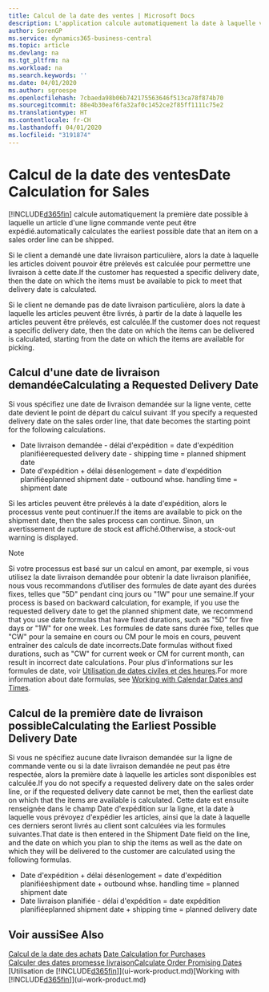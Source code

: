 ```yaml
---
title: Calcul de la date des ventes | Microsoft Docs
description: L'application calcule automatiquement la date à laquelle vous devez commander un article pour l'avoir en stock à une certaine date. Il s'agit de la date à laquelle des articles commandés à une date donnée devraient être disponibles pour le prélèvement.
author: SorenGP
ms.service: dynamics365-business-central
ms.topic: article
ms.devlang: na
ms.tgt_pltfrm: na
ms.workload: na
ms.search.keywords: ''
ms.date: 04/01/2020
ms.author: sgroespe
ms.openlocfilehash: 7cbaeda98b06b742175563646f513ca78f874b70
ms.sourcegitcommit: 88e4b30eaf6fa32af0c1452ce2f85ff1111c75e2
ms.translationtype: HT
ms.contentlocale: fr-CH
ms.lasthandoff: 04/01/2020
ms.locfileid: "3191874"
---
```

# <a name="date-calculation-for-sales"></a><span data-ttu-id="397be-104">Calcul de la date des ventes</span><span class="sxs-lookup"><span data-stu-id="397be-104">Date Calculation for Sales</span></span>
[!INCLUDE[d365fin](includes/d365fin_md.md)] <span data-ttu-id="397be-105">calcule automatiquement la première date possible à laquelle un article d'une ligne commande vente peut être expédié.</span><span class="sxs-lookup"><span data-stu-id="397be-105">automatically calculates the earliest possible date that an item on a sales order line can be shipped.</span></span>

<span data-ttu-id="397be-106">Si le client a demandé une date livraison particulière, alors la date à laquelle les articles doivent pouvoir être prélevés est calculée pour permettre une livraison à cette date.</span><span class="sxs-lookup"><span data-stu-id="397be-106">If the customer has requested a specific delivery date, then the date on which the items must be available to pick to meet that delivery date is calculated.</span></span>

<span data-ttu-id="397be-107">Si le client ne demande pas de date livraison particulière, alors la date à laquelle les articles peuvent être livrés, à partir de la date à laquelle les articles peuvent être prélevés, est calculée.</span><span class="sxs-lookup"><span data-stu-id="397be-107">If the customer does not request a specific delivery date, then the date on which the items can be delivered is calculated, starting from the date on which the items are available for picking.</span></span>

## <a name="calculating-a-requested-delivery-date"></a><span data-ttu-id="397be-108">Calcul d'une date de livraison demandée</span><span class="sxs-lookup"><span data-stu-id="397be-108">Calculating a Requested Delivery Date</span></span>
<span data-ttu-id="397be-109">Si vous spécifiez une date de livraison demandée sur la ligne vente, cette date devient le point de départ du calcul suivant :</span><span class="sxs-lookup"><span data-stu-id="397be-109">If you specify a requested delivery date on the sales order line, that date becomes the starting point for the following calculations.</span></span>

- <span data-ttu-id="397be-110">Date livraison demandée - délai d'expédition = date d'expédition planifiée</span><span class="sxs-lookup"><span data-stu-id="397be-110">requested delivery date - shipping time = planned shipment date</span></span>
- <span data-ttu-id="397be-111">Date d'expédition + délai désenlogement = date d'expédition planifiée</span><span class="sxs-lookup"><span data-stu-id="397be-111">planned shipment date - outbound whse. handling time = shipment date</span></span>

<span data-ttu-id="397be-112">Si les articles peuvent être prélevés à la date d'expédition, alors le processus vente peut continuer.</span><span class="sxs-lookup"><span data-stu-id="397be-112">If the items are available to pick on the shipment date, then the sales process can continue.</span></span> <span data-ttu-id="397be-113">Sinon, un avertissement de rupture de stock est affiché.</span><span class="sxs-lookup"><span data-stu-id="397be-113">Otherwise, a stock-out warning is displayed.</span></span>

> [!Note]
> <span data-ttu-id="397be-114">Si votre processus est basé sur un calcul en amont, par exemple, si vous utilisez la date livraison demandée pour obtenir la date livraison planifiée, nous vous recommandons d’utiliser des formules de date ayant des durées fixes, telles que "5D" pendant cinq jours ou "1W" pour une semaine.</span><span class="sxs-lookup"><span data-stu-id="397be-114">If your process is based on backward calculation, for example, if you use the requested delivery date to get the planned shipment date, we recommend that you use date formulas that have fixed durations, such as "5D" for five days or "1W" for one week.</span></span> <span data-ttu-id="397be-115">Les formules de date sans durée fixe, telles que "CW" pour la semaine en cours ou CM pour le mois en cours, peuvent entraîner des calculs de date incorrects.</span><span class="sxs-lookup"><span data-stu-id="397be-115">Date formulas without fixed durations, such as "CW" for current week or CM for current month, can result in incorrect date calculations.</span></span> <span data-ttu-id="397be-116">Pour plus d'informations sur les formules de date, voir [Utilisation de dates civiles et des heures](ui-enter-date-ranges.md).</span><span class="sxs-lookup"><span data-stu-id="397be-116">For more information about date formulas, see [Working with Calendar Dates and Times](ui-enter-date-ranges.md).</span></span>

## <a name="calculating-the-earliest-possible-delivery-date"></a><span data-ttu-id="397be-117">Calcul de la première date de livraison possible</span><span class="sxs-lookup"><span data-stu-id="397be-117">Calculating the Earliest Possible Delivery Date</span></span>
<span data-ttu-id="397be-118">Si vous ne spécifiez aucune date livraison demandée sur la ligne de commande vente ou si la date livraison demandée ne peut pas être respectée, alors la première date à laquelle les articles sont disponibles est calculée.</span><span class="sxs-lookup"><span data-stu-id="397be-118">If you do not specify a requested delivery date on the sales order line, or if the requested delivery date cannot be met, then the earliest date on which that the items are available is calculated.</span></span> <span data-ttu-id="397be-119">Cette date est ensuite renseignée dans le champ Date d'expédition sur la ligne, et la date à laquelle vous prévoyez d'expédier les articles, ainsi que la date à laquelle ces derniers seront livrés au client sont calculées via les formules suivantes.</span><span class="sxs-lookup"><span data-stu-id="397be-119">That date is then entered in the Shipment Date field on the line, and the date on which you plan to ship the items as well as the date on which they will be delivered to the customer are calculated using the following formulas.</span></span>

- <span data-ttu-id="397be-120">Date d'expédition + délai désenlogement = date d'expédition planifiée</span><span class="sxs-lookup"><span data-stu-id="397be-120">shipment date + outbound whse. handling time = planned shipment date</span></span>
- <span data-ttu-id="397be-121">Date livraison planifiée - délai d'expédition = date expédition planifiée</span><span class="sxs-lookup"><span data-stu-id="397be-121">planned shipment date + shipping time = planned delivery date</span></span>


## <a name="see-also"></a><span data-ttu-id="397be-122">Voir aussi</span><span class="sxs-lookup"><span data-stu-id="397be-122">See Also</span></span>  
 <span data-ttu-id="397be-123">[Calcul de la date des achats](purchasing-date-calculation-for-purchases.md) </span><span class="sxs-lookup"><span data-stu-id="397be-123">[Date Calculation for Purchases](purchasing-date-calculation-for-purchases.md) </span></span>  
 [<span data-ttu-id="397be-124">Calculer des dates promesse livraison</span><span class="sxs-lookup"><span data-stu-id="397be-124">Calculate Order Promising Dates</span></span>](sales-how-to-calculate-order-promising-dates.md)  
 <span data-ttu-id="397be-125">[Utilisation de [!INCLUDE[d365fin](includes/d365fin_md.md)]](ui-work-product.md)</span><span class="sxs-lookup"><span data-stu-id="397be-125">[Working with [!INCLUDE[d365fin](includes/d365fin_md.md)]](ui-work-product.md)</span></span>
